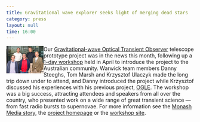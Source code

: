 ```yaml
---
title: Gravitational wave explorer seeks light of merging dead stars
category: press
layout: null
time: 16:00
---
```

<!-- converted from blosxom format post by dkg 22.1.2022 -->
<a href="http://monash.edu/news/show/gravitational-wave-explorer-seeks-light-of-merging-dead-stars"><img src="images/goto_team.jpg" width="100" align="left"></a>
Our 
<a href="http://goto-observatory.org">Gravitational-wave Optical Transient Observer</a> 
telescope prototype project was in the news this month, following up a 
<a href="http://goto-observatory.org/wiki/index.php?n=Public.2015Workshop">1-day workshop</a> 
held in April to
introduce the project to the Australian community. Warwick team members
Danny Steeghs, Tom Marsh and Krzysztof Ulaczyk made the long trip down under
to attend, and Danny introduced the project while Krzysztof discussed his
experiences with his previous project,
<a href="http://ogle.astrouw.edu.pl">OGLE</a>.
The workshop was a big success, attracting attendees and speakers from all
over the country, who presented work on a wide range of great transient
science &mdash; from fast radio bursts to supernovae. 
For more information see the 
<a href="http://monash.edu/news/show/gravitational-wave-explorer-seeks-light-of-merging-dead-stars">Monash Media story</a>,
the 
<a href="http://goto-observatory.org">project homepage</a> 
or the 
<a href="http://goto-observatory.org/wiki/index.php?n=Public.2015Workshop">workshop site</a>.
